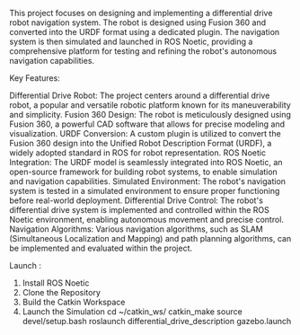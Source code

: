 This project focuses on designing and implementing a differential drive robot navigation system. The robot is designed using Fusion 360 and converted into the URDF format using a dedicated plugin. The navigation system is then simulated and launched in ROS Noetic, providing a comprehensive platform for testing and refining the robot's autonomous navigation capabilities.

Key Features:

Differential Drive Robot: The project centers around a differential drive robot, a popular and versatile robotic platform known for its maneuverability and simplicity.
Fusion 360 Design: The robot is meticulously designed using Fusion 360, a powerful CAD software that allows for precise modeling and visualization.
URDF Conversion: A custom plugin is utilized to convert the Fusion 360 design into the Unified Robot Description Format (URDF), a widely adopted standard in ROS for robot representation.
ROS Noetic Integration: The URDF model is seamlessly integrated into ROS Noetic, an open-source framework for building robot systems, to enable simulation and navigation capabilities.
Simulated Environment: The robot's navigation system is tested in a simulated environment to ensure proper functioning before real-world deployment.
Differential Drive Control: The robot's differential drive system is implemented and controlled within the ROS Noetic environment, enabling autonomous movement and precise control.
Navigation Algorithms: Various navigation algorithms, such as SLAM (Simultaneous Localization and Mapping) and path planning algorithms, can be implemented and evaluated within the project.

Launch :
1. Install ROS Noetic
2. Clone the Repository
3. Build the Catkin Workspace
4. Launch the Simulation
   cd ~/catkin_ws/
   catkin_make
   source devel/setup.bash
   roslaunch differential_drive_description gazebo.launch
